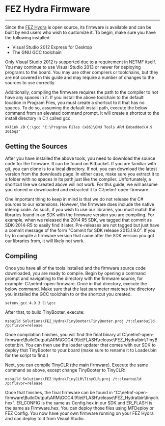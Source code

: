 # FEZ Hydra Firmware
---

Since the [FEZ Hydra](https://www.ghielectronics.com/catalog/product/530) is open source, its firmware is available and can be built by end users who wish to customize it. To begin, make sure you have the following installed:

* Visual Studio 2012 Express for Desktop
* The GNU GCC toolchain

Only Visual Studio 2012 is supported due to a requirement in NETMF itself. You may continue to use Visual Studio 2013 or newer for deploying programs to the board. You may use other compilers or toolchains, but they are not covered in this guide and may require a number of changes to the sources to use correctly. 

Additionally, compiling the firmware requires the path to the compiler to not have any spaces in it. If you install the above toolchain to the default location in Program Files, you must create a shortcut to it that has no spaces. To do so, assuming the default install path, execute the below command from an elevated command prompt. It will create a shortcut to the install directory in C:\ called gcc.

```
mklink /D C:\gcc "C:\Program Files (x86)\GNU Tools ARM Embedded\4.9 2015q2"
```

## Getting the Sources
After you have installed the above tools, you need to download the source code for the firmware. It can be found on Bitbucket. If you are familiar with git, you can clone is to a local directory. If not, you can download the latest version from the downloads page. In either case, make sure you extract it to a folder with no spaces in its path just like the compiler. Unfortunately, a shortcut like we created above will not work. For this guide, we will assume you cloned or downloaded and extracted it to C:\netmf-open-firmware.

One important thing to keep in mind is that we do not release the C# sources to our extensions. However, the firmware does include the native interop code. As such, if you wish to use our libraries, you must match the libraries found in an SDK with the firmware version you are compiling. For example, when we released the 2014 R5 SDK, we tagged that commit as SDK-2014-R5 to easily find it later. Pre-releases are not tagged but just have a commit message of the form "Commit for SDK release 2015.1.9.0". If you try to compile a firmware version that came after the SDK version you got our libraries from, it will likely not work.

## Compiling
Once you have all of the tools installed and the firmware source code downloaded, you are ready to compile. Begin by opening a command prompt and navigating to the directory with the firmware source, for example: C:\netmf-open-firmware. Once in that directory, execute the below command. Make sure that the last parameter matches the directory you installed the GCC toolchain to or the shortcut you created.

```
setenv_gcc 4.9.3 C:\gcc
```

After that, to build TinyBooter, execute:

```
msbuild Solutions\FEZ_Hydra\TinyBooter\TinyBooter.proj /t:cleanbuild /p:flavor=release
```

Once compilation finishes, you will find the final binary at C:\netmf-open-firmware\BuildOutput\ARM\GCC4.9\le\FLASH\release\FEZ_Hydra\bin\TinyBooter.bin. You can then use the loader updater that comes with our SDK to deploy that TinyBooter to your board (make sure to rename it to Loader.bin for the script to find.)

Next, you can compile TinyCLR (the main firmware). Execute the same command as above, except change TinyBooter to TinyCLR:

```
msbuild Solutions\FEZ_Hydra\TinyCLR\TinyCLR.proj /t:cleanbuild /p:flavor=release
```

Once that finishes, the final firmware can be found in "C:\netmf-open-firmware\BuildOutput\ARM\GCC4.9\le\FLASH\release\FEZ_Hydra\bin\tinyclr.hex". ER_CONFIG is the same as Config.hex in our SDK and ER_FLASH is the same as Firmware.hex. You can deploy those files using MFDeploy or FEZ Config. You now have your own firmware running on your FEZ Hydra and can deploy to it from Visual Studio.